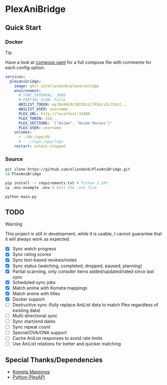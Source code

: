 # PlexAniBridge

## Quick Start

### Docker

> [!TIP]
> Have a look at [compose.yaml](./compose.yaml) for a full compose file with comments for each config option.

```yaml
services:
  plexanibridge:
    image: ghcr.io/eliasbenb/plexanibridge
    environment:
      # SYNC_INTERVAL: 3600
      # PARTIAL_SCAN: False
      ANILIST_TOKEN: eyJ0eXALOiJKV1DiLCJFbGciOiJSUzI...
      ANILIST_USER: username
      PLEX_URL: http://localhost:32400
      PLEX_TOKEN: 2Sb...
      PLEX_SECTIONS: '["Anime", "Anime Movies"]'
      PLEX_USER: username
    volumes:
      - ./db:/app/db
      # - ./logs:/app/logs
    restart: unless-stopped
```

### Source

```bash
git clone https://github.com/eliasbenb/PlexAniBridge.git
cd PlexAniBridge

pip install -r requirements.txt # Python 3.10+
cp .env.example .env # Edit the .env file

python main.py
```

## TODO

> [!WARNING]
> This project is still in development, while it is usable, I cannot guarantee that it will always work as expected.

- [x] Sync watch progress
- [x] Sync rating scores
- [x] Sync text-based reviews/notes
- [x] Sync status (watching, completed, dropped, paused, planning)
- [x] Partial scanning, only consider items added/updated/rated since last sync
- [x] Scheduled sync jobs
- [x] Match anime with Kometa mappings
- [x] Match anime with titles
- [x] Docker support
- [ ] Destructive sync (fully replace AniList data to match Plex regardless of existing data)
- [ ] Multi-directional sync
- [ ] Sync start/end dates
- [ ] Sync repeat count
- [ ] Special/OVA/ONA support
- [ ] Cache AniList responses to avoid rate limits
- [ ] Use AniList relations for better and quicker matching

## Special Thanks/Dependencies

- [Kometa Mappings](https://github.com/Kometa-Team/Anime-IDs)
- [Python-PlexAPI](https://github.com/pkkid/python-plexapi)
